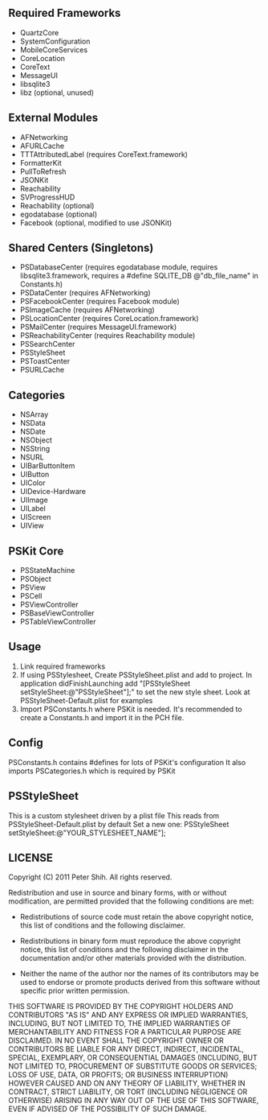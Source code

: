 Required Frameworks
---
* QuartzCore
* SystemConfiguration
* MobileCoreServices
* CoreLocation
* CoreText
* MessageUI
* libsqlite3
* libz (optional, unused)

External Modules
---
* AFNetworking
* AFURLCache
* TTTAttributedLabel (requires CoreText.framework)
* FormatterKit
* PullToRefresh
* JSONKit
* Reachability
* SVProgressHUD
* Reachability (optional)
* egodatabase (optional)
* Facebook (optional, modified to use JSONKit)

Shared Centers (Singletons)
---
* PSDatabaseCenter (requires egodatabase module, requires libsqlite3.framework, requires a #define SQLITE_DB @"db_file_name" in Constants.h)
* PSDataCenter (requires AFNetworking)
* PSFacebookCenter (requires Facebook module)
* PSImageCache (requires AFNetworking)
* PSLocationCenter (requires CoreLocation.framework)
* PSMailCenter (requires MessageUI.framework)
* PSReachabilityCenter (requires Reachability module)
* PSSearchCenter
* PSStyleSheet
* PSToastCenter
* PSURLCache

Categories
---
* NSArray
* NSData
* NSDate
* NSObject
* NSString
* NSURL
* UIBarButtonItem
* UIButton
* UIColor
* UIDevice-Hardware
* UIImage
* UILabel
* UIScreen
* UIView

PSKit Core
---
* PSStateMachine
* PSObject
* PSView
* PSCell
* PSViewController
* PSBaseViewController
* PSTableViewController

Usage
---
1. Link required frameworks
2. If using PSStylesheet, Create PSStyleSheet.plist and add to project. In application didFinishLaunching add "[PSStyleSheet setStyleSheet:@"PSStyleSheet"];" to set the new style sheet. Look at PSStyleSheet-Default.plist for examples
3. Import PSConstants.h where PSKit is needed. It's recommended to create a Constants.h and import it in the PCH file.
 
Config
---
PSConstants.h contains #defines for lots of PSKit's configuration
It also imports PSCategories.h which is required by PSKit

PSStyleSheet
---
This is a custom stylesheet driven by a plist file
This reads from PSStyleSheet-Default.plist by default
Set a new one: PSStyleSheet setStyleSheet:@"YOUR_STYLESHEET_NAME"];

LICENSE
---
Copyright (C) 2011 Peter Shih. All rights reserved.

Redistribution and use in source and binary forms, with or without
modification, are permitted provided that the following conditions are met:

* Redistributions of source code must retain the above copyright notice, this
list of conditions and the following disclaimer.

* Redistributions in binary form must reproduce the above copyright notice,
this list of conditions and the following disclaimer in the documentation
and/or other materials provided with the distribution.

* Neither the name of the author nor the names of its contributors may be used
to endorse or promote products derived from this software without specific
prior written permission.

THIS SOFTWARE IS PROVIDED BY THE COPYRIGHT HOLDERS AND CONTRIBUTORS "AS IS"
AND ANY EXPRESS OR IMPLIED WARRANTIES, INCLUDING, BUT NOT LIMITED TO, THE
IMPLIED WARRANTIES OF MERCHANTABILITY AND FITNESS FOR A PARTICULAR PURPOSE ARE
DISCLAIMED. IN NO EVENT SHALL THE COPYRIGHT OWNER OR CONTRIBUTORS BE LIABLE
FOR ANY DIRECT, INDIRECT, INCIDENTAL, SPECIAL, EXEMPLARY, OR CONSEQUENTIAL
DAMAGES (INCLUDING, BUT NOT LIMITED TO, PROCUREMENT OF SUBSTITUTE GOODS OR
SERVICES; LOSS OF USE, DATA, OR PROFITS; OR BUSINESS INTERRUPTION) HOWEVER
CAUSED AND ON ANY THEORY OF LIABILITY, WHETHER IN CONTRACT, STRICT LIABILITY,
OR TORT (INCLUDING NEGLIGENCE OR OTHERWISE) ARISING IN ANY WAY OUT OF THE USE
OF THIS SOFTWARE, EVEN IF ADVISED OF THE POSSIBILITY OF SUCH DAMAGE.